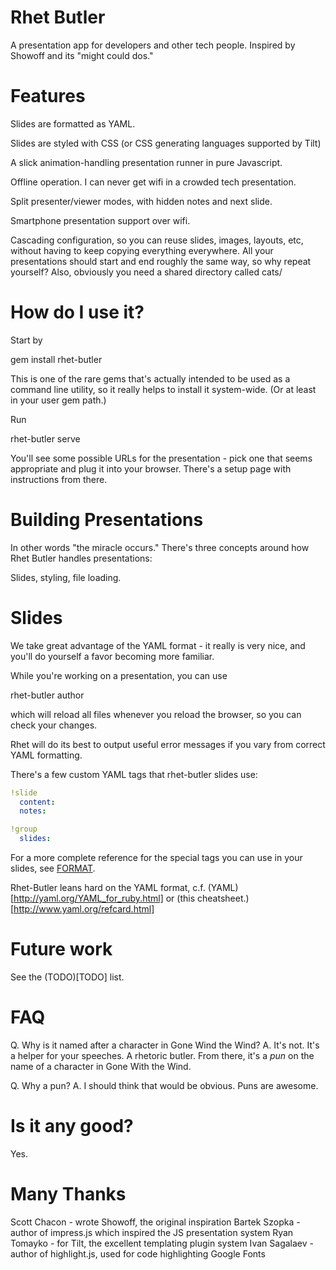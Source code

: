 # Rhet Butler

A presentation app for developers and other tech people. Inspired by Showoff
and its "might could dos."

# Features

Slides are formatted as YAML.

Slides are styled with CSS (or CSS generating languages supported by Tilt)

A slick animation-handling presentation runner in pure Javascript.

Offline operation.  I can never get wifi in a crowded tech presentation.

Split presenter/viewer modes, with hidden notes and next slide.

Smartphone presentation support over wifi.

Cascading configuration, so you can reuse slides, images, layouts, etc, without
having to keep copying everything everywhere. All your presentations should
start and end roughly the same way, so why repeat yourself? Also, obviously you
need a shared directory called cats/

# How do I use it?

Start by

  gem install rhet-butler

This is one of the rare gems that's actually intended to be used as a command
line utility, so it really helps to install it system-wide.  (Or at least in
your user gem path.)

<A miracle occurs where you write a presentation in YAML.>

Run

  rhet-butler serve

You'll see some possible URLs for the presentation - pick one that seems
appropriate and plug it into your browser. There's a setup page with
instructions from there.

# Building Presentations

In other words "the miracle occurs."  There's three concepts around how Rhet Butler handles presentations:

Slides, styling, file loading.

# Slides

We take great advantage of the YAML format - it really is very nice, and you'll
do yourself a favor becoming more familiar.

While you're working on a presentation, you can use

  rhet-butler author

which will reload all files whenever you reload the browser, so you can check your changes.

Rhet will do its best to output useful error messages if you vary from correct YAML formatting.

There's a few custom YAML tags that rhet-butler slides use:

```yaml
!slide
  content:
  notes:

!group
  slides:
```

For a more complete reference for the special tags you can use in your slides, see [FORMAT](FORMAT.md).

Rhet-Butler leans hard on the YAML format, c.f. (YAML)[http://yaml.org/YAML_for_ruby.html] or (this cheatsheet.)[http://www.yaml.org/refcard.html]

# Future work

See the (TODO)[TODO] list.

# FAQ

Q. Why is it named after a character in Gone Wind the Wind?
A. It's not.  It's a helper for your speeches.  A rhetoric butler.  From there,
it's a *pun* on the name of a character in Gone With the Wind.

Q. Why a pun?
A. I should think that would be obvious.  Puns are awesome.

# Is it any good?

Yes.

# Many Thanks

Scott Chacon - wrote Showoff, the original inspiration
Bartek Szopka - author of impress.js which inspired the JS presentation system
Ryan Tomayko - for Tilt, the excellent templating plugin system
Ivan Sagalaev - author of highlight.js, used for code highlighting
Google Fonts
